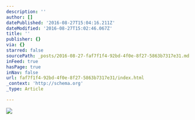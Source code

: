 ```yaml
---
description: ''
author: []
datePublished: '2016-08-27T15:04:16.211Z'
dateModified: '2016-08-27T15:02:46.067Z'
title: ''
publisher: {}
via: {}
starred: false
sourcePath: _posts/2016-08-27-faf7f1f4-92bd-4f0e-8f27-5863b7317e31.md
inFeed: true
hasPage: true
inNav: false
url: faf7f1f4-92bd-4f0e-8f27-5863b7317e31/index.html
_context: 'http://schema.org'
_type: Article

---
```

![](https://the-grid-user-content.s3-us-west-2.amazonaws.com/cf784dba-2300-486e-9b5a-45367e0cf3f0.jpg)